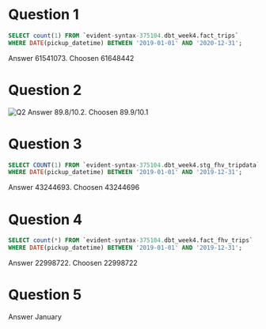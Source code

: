 # Question 1
```SQL
SELECT count(1) FROM `evident-syntax-375104.dbt_week4.fact_trips`
WHERE DATE(pickup_datetime) BETWEEN '2019-01-01' AND '2020-12-31';
```
Answer 61541073. Choosen 61648442

# Question 2
![Q2](ttps://github.com/MGibadulin/de_zoomcamp_2023/blob/main/week_4_analytics_engineering/Q2.png?raw=true)
Answer 89.8/10.2. Choosen 89.9/10.1


# Question 3
```SQL
SELECT COUNT(1) FROM `evident-syntax-375104.dbt_week4.stg_fhv_tripdata`
WHERE DATE(pickup_datetime) BETWEEN '2019-01-01' AND '2019-12-31';
```
Answer 43244693. Choosen  43244696

# Question 4
```SQL
SELECT count(*) FROM `evident-syntax-375104.dbt_week4.fact_fhv_trips`
WHERE DATE(pickup_datetime) BETWEEN '2019-01-01' AND '2019-12-31';
```
Answer 22998722. Choosen 22998722

# Question 5
Answer January
